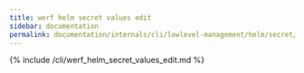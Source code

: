 ```yaml
---
title: werf helm secret values edit
sidebar: documentation
permalink: documentation/internals/cli/lowlevel-management/helm/secret/values/edit.html
---
```


{% include /cli/werf_helm_secret_values_edit.md %}
